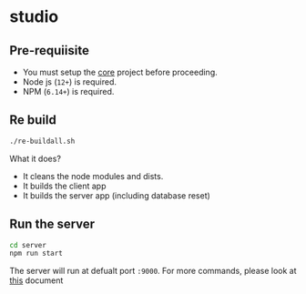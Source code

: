 # studio

## Pre-requiisite

* You must setup the [core](https://github.com/hypersign-protocol/core) project before proceeding.
* Node js (`12+`) is required.
* NPM (`6.14+`) is required.

## Re build

```sh
./re-buildall.sh
```

What it does?

* It cleans the node modules and dists.
* It builds the client app
* It builds the server app (including database reset)

## Run the server

```sh
cd server
npm run start
```

The server will run at defualt port `:9000`. For more commands, please look at [this](./server/README.md) document